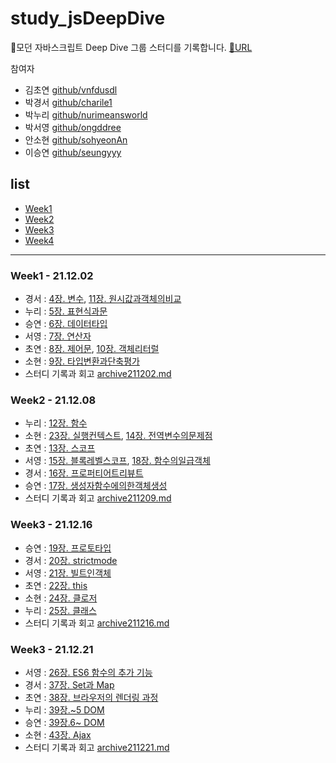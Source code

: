 # study_jsDeepDive

🦎모던 자바스크립트 Deep Dive 그룹 스터디를 기록합니다. [🔗URL](https://nurimeansworld.github.io/study_jsDeepDive/)

참여자

- 김초연 [github/vnfdusdl](https://github.com/vnfdusdl)
- 박경서 [github/charile1](https://github.com/charile1)
- 박누리 [github/nurimeansworld](https://github.com/nurimeansworld)
- 박서영 [github/ongddree](https://github.com/ongddree)
- 안소현 [github/sohyeonAn](https://github.com/sohyeonAn)
- 이승연 [github/seungyyy](https://github.com/seungyyy)

## list

- [Week1](#week1)
- [Week2](#week2)
- [Week3](#week3)
- [Week4](#week4)

---

### <span id="week1">Week1 - 21.12.02</span>

- 경서 : [4장. 변수](), [11장. 원시값과객체의비교]()
- 누리 : [5장. 표현식과문](https://github.com/nurimeansworld/study_jsDeepDive/blob/main/Week1/005_표현식과문)
- 승연 : [6장. 데이터타입]()
- 서영 : [7장. 연산자]()
- 초연 : [8장. 제어문](https://github.com/vnfdusdl/Study_JSDeepdive/blob/main/08%EC%A0%9C%EC%96%B4%EB%AC%B8.md), [10장. 객체리터럴](https://github.com/vnfdusdl/Study_JSDeepdive/blob/main/10%EA%B0%9D%EC%B2%B4%20%EB%A6%AC%ED%84%B0%EB%9F%B4.md)
- 소현 : [9장. 타입변환과단축평가]()
- 스터디 기록과 회고 [archive211202.md](https://github.com/nurimeansworld/study_jsDeepDive/blob/main/Week1/archive211202.md)

### <span id="week2">Week2 - 21.12.08</span>

- 누리 : [12장. 함수](https://github.com/nurimeansworld/study_jsDeepDive/blob/main/Week2/012_함수.md)
- 소현 : [23장. 실행컨텍스트](), [14장. 전역변수의문제점]()
- 초연 : [13장. 스코프](https://github.com/vnfdusdl/Study_JSDeepdive/blob/main/13%EC%8A%A4%EC%BD%94%ED%94%84.md)
- 서영 : [15장. 블록레벨스코프](), [18장. 함수의일급객체]()
- 경서 : [16장. 프로퍼티어트리뷰트]()
- 승연 : [17장. 생성자함수에의한객체생성]()
- 스터디 기록과 회고 [archive211209.md](https://github.com/nurimeansworld/study_jsDeepDive/blob/main/Week2/archive211209.md)

### <span id="week3">Week3 - 21.12.16</span>

- 승연 : [19장. 프로토타입]()
- 경서 : [20장. strictmode]()
- 서영 : [21장. 빌트인객체]()
- 초연 : [22장. this]()
- 소현 : [24장. 클로저]()
- 누리 : [25장. 클래스](https://github.com/nurimeansworld/study_jsDeepDive/blob/main/Week3/025_클래스.md)
- 스터디 기록과 회고 [archive211216.md](https://github.com/nurimeansworld/study_jsDeepDive/blob/main/Week3/archive211216.md)

### <span id="week4">Week3 - 21.12.21</span>

- 서영 : [26장. ES6 함수의 추가 기능]()
- 경서 : [37장. Set과 Map]()
- 초연 : [38장. 브라우저의 렌더링 과정]()
- 누리 : [39장.~5 DOM](<https://github.com/nurimeansworld/study_jsDeepDive/blob/main/Week4/039_(~39.5)_DOM.md>)
- 승연 : [39장.6~ DOM](<https://github.com/nurimeansworld/study_jsDeepDive/blob/main/Week4/039_(39.6~)_DOM.md>)
- 소현 : [43장. Ajax](https://github.com/nurimeansworld/study_jsDeepDive/blob/main/Week4/043_Ajax.md)
- 스터디 기록과 회고 [archive211221.md](https://github.com/nurimeansworld/study_jsDeepDive/blob/main/Week4/archive211221.md)
